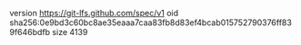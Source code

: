version https://git-lfs.github.com/spec/v1
oid sha256:0e9bd3c60bc8ae35eaaa7caa83fb8d83ef4bcab015752790376ff839f646bdfb
size 4139
